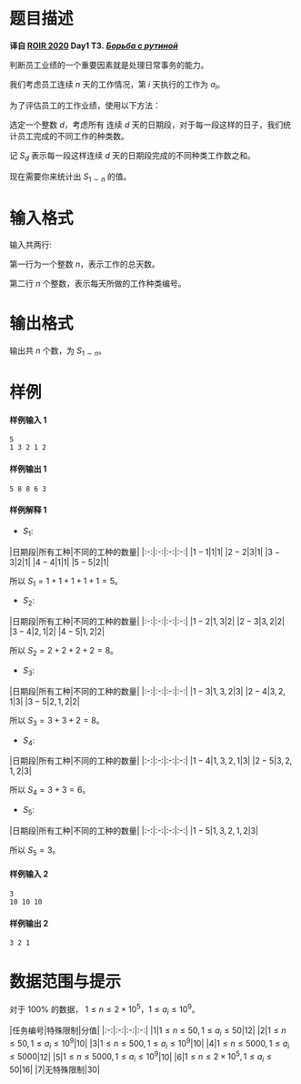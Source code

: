
# 题目描述

**译自 [ROIR 2020](http://neerc.ifmo.ru/school/archive/2019-2020.html) Day1 T3.** ***[Борьба с рутиной
](http://neerc.ifmo.ru/school/archive/2019-2020/ru-olymp-regional-2020-day1.pdf)***

判断员工业绩的一个重要因素就是处理日常事务的能力。

我们考虑员工连续 $n$ 天的工作情况，第 $i$ 天执行的工作为 $a_i$。

为了评估员工的工作业绩，使用以下方法：

选定一个整数 $d$，考虑所有 连续 $d$ 天的日期段，对于每一段这样的日子，我们统计员工完成的不同工作的种类数。

记 $S_d$ 表示每一段这样连续 $d$ 天的日期段完成的不同种类工作数之和。

现在需要你来统计出 $S_{1\sim n}$ 的值。







# 输入格式

输入共两行:

第一行为一个整数 $n$，表示工作的总天数。

第二行 $n$ 个整数，表示每天所做的工作种类编号。

# 输出格式

输出共 $n$ 个数，为 $S_{1\sim n}$。

# 样例

#### 样例输入 1
```plain
5
1 3 2 1 2
```

#### 样例输出 1
```plain
5 8 8 6 3
```

#### 样例解释 1

- $S_1$:

|日期段|所有工种|不同的工种的数量|
|:-:|:-:|:-:|:-:|
|$1-1$|$1$|$1$|
|$2-2$|$3$|$1$|
|$3-3$|$2$|$1$|
|$4-4$|$1$|$1$|
|$5-5$|$2$|$1$|

所以 $S_1=1+1+1+1+1=5$。

- $S_2$:

|日期段|所有工种|不同的工种的数量|
|:-:|:-:|:-:|:-:|
|$1-2$|$1,3$|$2$|
|$2-3$|$3,2$|$2$|
|$3-4$|$2,1$|$2$|
|$4-5$|$1,2$|$2$|

所以 $S_2=2+2+2+2=8$。

- $S_3$:

|日期段|所有工种|不同的工种的数量|
|:-:|:-:|:-:|:-:|
|$1-3$|$1,3,2$|$3$|
|$2-4$|$3,2,1$|$3$|
|$3-5$|$2,1,2$|$2$|

所以 $S_3=3+3+2=8$。

- $S_4$:

|日期段|所有工种|不同的工种的数量|
|:-:|:-:|:-:|:-:|
|$1-4$|$1,3,2,1$|$3$|
|$2-5$|$3,2,1,2$|$3$|

所以 $S_4=3+3=6$。

- $S_5$:

|日期段|所有工种|不同的工种的数量|
|:-:|:-:|:-:|:-:|
|$1-5$|$1,3,2,1,2$|$3$|

所以 $S_5=3$。

#### 样例输入 2
```plain
3
10 10 10
```

#### 样例输出 2
```plain
3 2 1
```

# 数据范围与提示

对于 $100\%$ 的数据， $1\leq n\leq 2\times 10^5$，$1\leq a_i\leq 10^9$。

|任务编号|特殊限制|分值|
|:-:|:-:|:-:|:-:|
|$1$|$1\leq n \leq 50, 1 \leq a_i \leq 50$|$12$|
|$2$|$1\leq n \leq 50, 1 \leq a_i \leq 10^9$|$10$|
|$3$|$1\leq n \leq 500, 1 \leq a_i \leq 10^9$|$10$|
|$4$|$1\leq n \leq 5000, 1 \leq a_i \leq 5000$|$12$|
|$5$|$1\leq n \leq 5000, 1 \leq a_i \leq 10^9$|$10$|
|$6$|$1\leq n \leq 2\times 10^5, 1 \leq a_i \leq 50$|$16$|
|$7$|无特殊限制|$30$|

